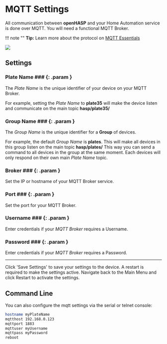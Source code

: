 # MQTT Settings

All communication between **openHASP** and your Home Automation service is done over MQTT. You will need a functional MQTT Broker.

!!! note ""
    **Tip:** Learn more about the protocol on [MQTT Essentials](http://www.hivemq.com/mqtt-essentials/)

<div class="row justify-content-center">
            <a href="../mqtt_settings.png" data-toggle="lightbox" data-gallery="example-gallery" class="col-sm-8" data-title="MQTT Settings" data-footer="">
                <img src="../mqtt_settings.png" class="img-fluid img-thumbnail">
            </a>
</div>

## Settings

### Plate Name ### {: .param }
The *Plate Name* is the unique identifier of your device on your MQTT Broker.

For example, setting the *Plate Name* to **plate35** will make the device listen and communicate on the main topic **hasp/plate35/**

### Group Name ### {: .param }
The *Group Name* is the unique identifier for a **Group** of devices.

For example, the default *Group Name* is **plates**. This will make all devices in this group listen on the main topic **hasp/plates/**
This way you can send a command to all devices in the group at the same moment. Each devices will only respond on their own main *Plate Name* topic.

### Broker ### {: .param }
Set the IP or hostname of your MQTT Broker service.

### Port ### {: .param }
Set the port for your MQTT Broker.

### Username ### {: .param }
Enter credentials if your *MQTT Broker* requires a Username.

### Password ### {: .param }
Enter credentials if your *MQTT Broker* requires a Password.

---

Click 'Save Settings' to save your settings to the device. A restart is required to make the settings active. Navigate back to the Main Menu and click Restart to activate the settings.


## Command Line

You can also configure the mqtt settings via the serial or telnet console:

```sh linenums="1"
hostname myPlateName
mqtthost 192.168.0.123
mqttport 1883
mqttuser myUsername
mqttpass myPassword
reboot
```